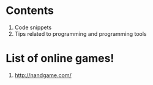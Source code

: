 # Contents

1. Code snippets
2. Tips related to programming and programming tools

# List of online games!
1. http://nandgame.com/
